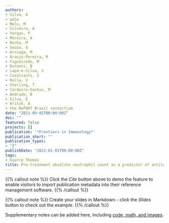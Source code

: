 ```yaml
---
authors:
- Silva, A
- adim
- Melo, M
- Silveira, A
- Vargas, P
- Moreira, A
- Rocha, M
- Souza, A
- Arriaga, M
- Araujo-Pereira, M
- Figueiredo, M
- Durovni, B
- Lapa-e-Silva, J
- Cavalcanti, S
- Rolla, V
- Sterling, T
- Cordeiro-Santos, M
- Andrade, B
- Silva, E
- Kritsk, A
- the RePORT Brazil consortium
date: "2021-09-01T00:00:00Z"
doi: ""
featured: false
projects: []
publication: '*Frontiers in Immunology*'
publication_short: ""
publication_types:
- "2"
publishDate: "2021-01-01T00:00:00Z"
tags:
- Source Themes
title: Pre-treatment absolute neutrophil count as a predictor of antitubercular therapy outcomes, a multicenter prospective cohort study
---
```


{{% callout note %}}
Click the *Cite* button above to demo the feature to enable visitors to import publication metadata into their reference management software.
{{% /callout %}}

{{% callout note %}}
Create your slides in Markdown - click the *Slides* button to check out the example.
{{% /callout %}}

Supplementary notes can be added here, including [code, math, and images](https://wowchemy.com/docs/writing-markdown-latex/).

